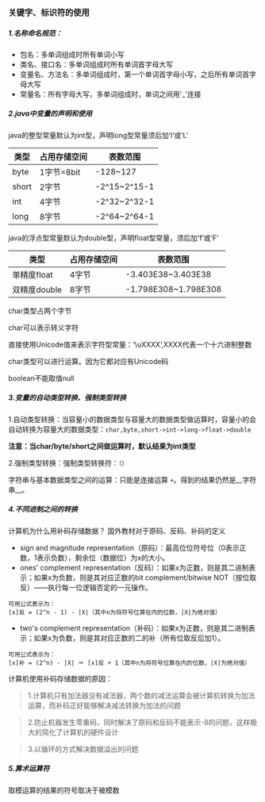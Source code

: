 ### 关键字、标识符的使用
##### 1.名称命名规范：
* 包名：多单词组成时所有单词小写
* 类名、接口名：多单词组成时所有单词首字母大写
* 变量名、方法名：多单词组成时，第一个单词首字母小写，之后所有单词首字母大写
* 常量名：所有字母大写，多单词组成时，单词之间用'_'连接
##### 2.java中变量的声明和使用
java的整型常量默认为int型，声明long型常量须后加‘l’或‘L’

| 类型 | 占用存储空间 | 表数范围 |
| --- | --- | --- |
| byte | 1字节=8bit | -128~127 |
| short | 2字节 | -2^15~2^15-1 |
| int | 4字节 | -2^32~2^32-1 |
| long | 8字节 | -2^64~2^64-1 |

java的浮点型常量默认为double型，声明float型常量，须后加‘f’或‘F’

| 类型 | 占用存储空间 | 表数范围 |
| --- | --- | --- |
| 单精度float | 4字节 | -3.403E38~3.403E38 |
| 双精度double | 8字节 | -1.798E308~1.798E308 |

char类型占两个字节

char可以表示转义字符

直接使用Unicode值来表示字符型常量：‘\uXXXX’,XXXX代表一个十六进制整数

char类型可以进行运算。因为它都对应有Unicode码

boolean不能取值null
##### 3.变量的自动类型转换、强制类型转换
1.自动类型转换：当容量小的数据类型与容量大的数据类型做运算时，容量小的会自动转换为容量大的数据类型：`char,byte,short->int->long->float->double`

__注意：当char/byte/short之间做运算时，默认结果为int类型__

2.强制类型转换：强制类型转换符：`（）`

字符串与基本数据类型之间的运算：只能是连接运算 `+`。得到的结果仍然是__字符串__。
##### 4.不同进制之间的转换
计算机为什么用补码存储数据？
国外教材对于原码、反码、补码的定义
* sign and magnitude representation（原码）：最高位位符号位（0表示正数，1表示负数），剩余位（数据位）为x的大小。
* ones' complement representation（反码）：如果x为正数，则是其二进制表示；如果x为负数，则是其对应正数的bit complement/bitwise NOT（按位取反）——执行每一位逻辑否定的一元操作。
```
可用公式表示为：
[x]反 = (2^n - 1) - |X|（其中n为将符号位算在内的位数，|X|为绝对值）
```
* two's complement representation（补码）：如果x为正数，则是其二进制表示；如果x为负数，则是其对应正数的二的补（所有位取反后加1）。
```
可用公式表示为：
[x]补 = (2^n) - |X| ＝ [x]反 + 1（其中n为将符号位算在内的位数，|X|为绝对值）
```
计算机使用补码存储数据的原因：
> 1.计算机只有加法器没有减法器，两个数的减法运算会被计算机转换为加法运算，而补码正好能够解决减法转换为加法的问题

> 2.防止机器发生零重码，同时解决了原码和反码不能表示-8的问题，这样极大的简化了计算机的硬件设计

> 3.以循环的方式解决数据溢出的问题
##### 5.算术运算符
取模运算的结果的符号取决于被模数
